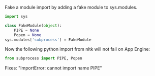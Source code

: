 Fake a module import by adding a fake module to sys.modules.
```python
import sys

class FakeModule(object):
    PIPE = None
    Popen = None
sys.modules['subprocess'] = FakeModule
```
Now the following python import from nltk will not fail on App Engine:
```python
from subprocess import PIPE, Popen
```
Fixes: "ImportError: cannot import name PIPE"